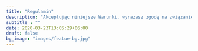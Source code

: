 ```yaml
---
title: "Regulamin"
description: "Akceptując niniejsze Warunki, wyrażasz zgodę na związanie się nimi."
subtitle : ""
date: 2020-03-23T13:05:29+06:00
draft: false
bg_image: "images/featue-bg.jpg"
---
```

